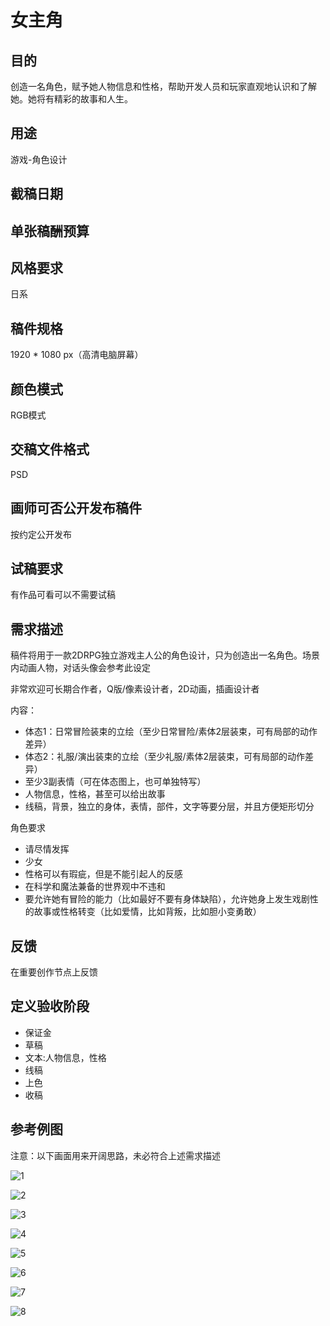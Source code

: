 # 女主角

## 目的

创造一名角色，赋予她人物信息和性格，帮助开发人员和玩家直观地认识和了解她。她将有精彩的故事和人生。

## 用途

游戏-角色设计

## 截稿日期

## 单张稿酬预算

## 风格要求

日系

## 稿件规格

1920 * 1080 px（高清电脑屏幕）

## 颜色模式

RGB模式

## 交稿文件格式

PSD

## 画师可否公开发布稿件

按约定公开发布

## 试稿要求

有作品可看可以不需要试稿

## 需求描述
稿件将用于一款2DRPG独立游戏主人公的角色设计，只为创造出一名角色。场景内动画人物，对话头像会参考此设定

非常欢迎可长期合作者，Q版/像素设计者，2D动画，插画设计者

内容：
- 体态1：日常冒险装束的立绘（至少日常冒险/素体2层装束，可有局部的动作差异）
- 体态2：礼服/演出装束的立绘（至少礼服/素体2层装束，可有局部的动作差异）
- 至少3副表情（可在体态图上，也可单独特写）
- 人物信息，性格，甚至可以给出故事
- 线稿，背景，独立的身体，表情，部件，文字等要分层，并且方便矩形切分

角色要求
- 请尽情发挥
- 少女
- 性格可以有瑕疵，但是不能引起人的反感
- 在科学和魔法兼备的世界观中不违和
- 要允许她有冒险的能力（比如最好不要有身体缺陷），允许她身上发生戏剧性的故事或性格转变（比如爱情，比如背叛，比如胆小变勇敢）


## 反馈

在重要创作节点上反馈

## 定义验收阶段
- 保证金
- 草稿
- 文本:人物信息，性格
- 线稿
- 上色
- 收稿

## 参考例图

注意：以下画面用来开阔思路，未必符合上述需求描述

![1](hero_design/1.jpg)

![2](hero_design/2.jpg)

![3](hero_design/3.jpg)

![4](hero_design/4.jpg)

![5](hero_design/5.jpg)

![6](hero_design/6.jpg)

![7](hero_design/7.jpg)

![8](hero_design/8.jpg)




